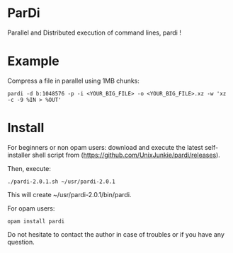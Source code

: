 # ParDi

Parallel and Distributed execution of command lines, pardi !

# Example

Compress a file in parallel using 1MB chunks:
```
pardi -d b:1048576 -p -i <YOUR_BIG_FILE> -o <YOUR_BIG_FILE>.xz -w 'xz -c -9 %IN > %OUT'
```

# Install

For beginners or non opam users: download and execute the latest self-installer
shell script from (https://github.com/UnixJunkie/pardi/releases).

Then, execute:
```
./pardi-2.0.1.sh ~/usr/pardi-2.0.1
```

This will create ~/usr/pardi-2.0.1/bin/pardi.

For opam users:
```
opam install pardi
```

Do not hesitate to contact the author in case of troubles or if
you have any question.
